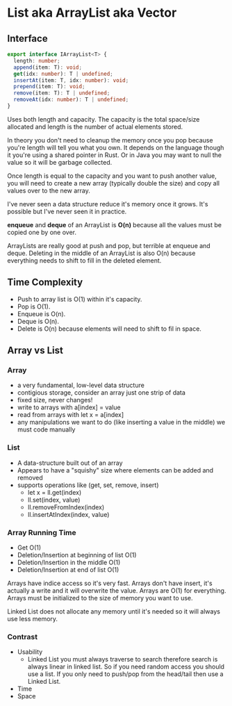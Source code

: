 # List aka ArrayList aka Vector

## Interface

```typescript
export interface IArrayList<T> {
  length: number;
  append(item: T): void;
  get(idx: number): T | undefined;
  insertAt(item: T, idx: number): void;
  prepend(item: T): void;
  remove(item: T): T | undefined;
  removeAt(idx: number): T | undefined;
}
```
Uses both length and capacity. The capacity is the total space/size allocated and length is the number of actual elements stored.

In theory you don't need to cleanup the memory once you pop because you're length will tell you what you own. It depends on the language though it you're using a shared pointer in Rust. Or in Java you may want to null the value so it will be garbage collected.

Once length is equal to the capacity and you want to push another value, you will need to create a new array (typically double the size) and copy all values over to the new array.

I've never seen a data structure reduce it's memory once it grows. It's possible but I've never seen it in practice.

__enqueue__ and __deque__ of an ArrayList is __O(n)__ because all the values must be copied one by one over.

ArrayLists are really good at push and pop, but terrible at enqueue and deque. Deleting in the middle of an ArrayList is also O(n) because everything needs to shift to fill in the deleted element.

## Time Complexity
- Push to array list is O(1) within it's capacity.
- Pop is O(1).
- Enqueue is O(n).
- Deque is O(n).
- Delete is O(n) because elements will need to shift to fil in space.

## Array vs List
### Array
- a very fundamental, low-level data structure
- contigious storage, consider an array just one strip of data
- fixed size, never changes!
- write to arrays with a[index] = value
- read from arrays with let x = a[index]
- any manipulations we want to do (like inserting a value in the middle) we must code manually

### List
- A data-structure built out of an array
- Appears to have a "squishy" size where elements can be added and removed
- supports operations like (get, set, remove, insert)
  - let x = ll.get(index)
  - ll.set(index, value)
  - ll.removeFromIndex(index)
  - ll.insertAtIndex(index, value)

### Array Running Time
- Get O(1)
- Deletion/Insertion at beginning of list O(1)
- Deletion/Insertion in the middle O(1)
- Deletion/Insertion at end of list O(1)

Arrays have indice access so it's very fast.
Arrays don't have insert, it's actually a write and it will overwrite the value.
Arrays are O(1) for everything.
Arrays must be initialized to the size of memory you want to use.

Linked List does not allocate any memory until it's needed so it will always use less memory.

### Contrast
- Usability
	- Linked List you must always traverse to search therefore search is always linear in linked list. So if you need random access you should use a list. If you only need to push/pop from the head/tail then use a Linked List.
- Time
- Space

